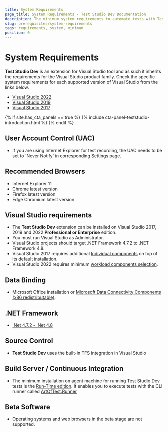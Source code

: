 ```yaml
---
title: System Requirements
page_title: System Requirements - Test Studio Dev Documentation
description: The minimum system requirements to automate tests with Test Studio Dev. 
slug: prerequisites/system-requirements
tags: requirements, system, minimum
position: 0
---
```

# System Requirements

__Test Studio Dev__ is an extension for Visual Studio tool and as such it inherits the requirements for the Visual Studio product family. Check the specific system requirements for each supported version of Visual Studio from the links below.

- <a href="https://docs.microsoft.com/en-us/visualstudio/releases/2022/system-requirements" target="_blank">Visual Studio 2022</a>
- <a href="https://docs.microsoft.com/en-us/visualstudio/releases/2019/system-requirements" target="_blank">Visual Studio 2019</a>
- <a href="https://docs.microsoft.com/en-us/visualstudio/productinfo/vs2017-system-requirements-vs" target="_blank">Visual Studio 2017</a>

{% if site.has_cta_panels == true %}
{% include cta-panel-teststudio-introduction.html %}
{% endif %}

## User Account Control (UAC)

* If you are using Internet Explorer for test recording, the UAC needs to be set to 'Never Notify' in corresponding Settings page.

## Recommended Browsers

* Internet Explorer 11
* Chrome latest version
* Firefox latest version
* Edge Chromium latest version

## Visual Studio requirements

* The **Test Studio Dev** extension can be installed on Visual Studio 2017, 2019 and 2022 **Professional or Enterprise** edition.
* You must run Visual Studio as Administrator.
* Visual Studio projects should target .NET Framework 4.7.2 to .NET Framework 4.8.
* Visual Studio 2017 requires additional <a href="/advanced-topics/installation/vs-2017-compatibility" target="_blank">Individual components</a> on top of its default installation.
* Visual Studio 2022 requires minimum <a href="/advanced-topics/installation/vs-2022-compatibility" target="_blank">workload components selection</a>.

## Data Binding

* Microsoft Office installation or <a href="https://www.microsoft.com/en-us/download/details.aspx?id=23734" target="_blank">Microsoft Data Connectivity Components (x86 redistributable)</a>.

## .NET Framework

* <a href="https://www.microsoft.com/en-us/download/details.aspx?id=42642" target="_blank">.Net 4.7.2 - .Net 4.8</a> 

## Source Control

* __Test Studio Dev__ uses the built-in TFS integration in Visual Studio  

## Build Server / Continuous Integration

* The minimum installation on agent machine for running Test Studio Dev tests is the <a href="http://www.telerik.com/purchase/teststudio" target="_blank">Run-Time edition</a>. It enables you to execute tests with the CLI runner called <a href="/features/cli-runner" target="_blank">ArtOfTest.Runner</a>

## Beta Software

* Operating systems and web browsers in the beta stage are not supported.
